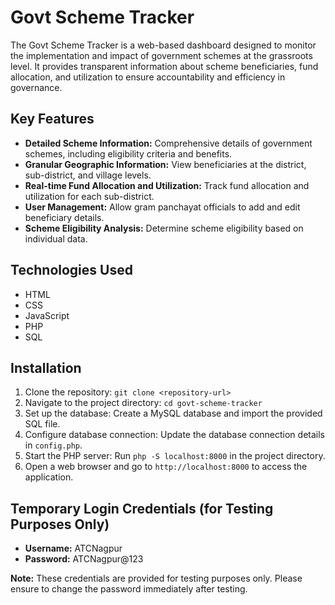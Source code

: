 # Govt Scheme Tracker

The Govt Scheme Tracker is a web-based dashboard designed to monitor the implementation and impact of government schemes at the grassroots level. It provides transparent information about scheme beneficiaries, fund allocation, and utilization to ensure accountability and efficiency in governance.

## Key Features

- **Detailed Scheme Information:** Comprehensive details of government schemes, including eligibility criteria and benefits.
- **Granular Geographic Information:** View beneficiaries at the district, sub-district, and village levels.
- **Real-time Fund Allocation and Utilization:** Track fund allocation and utilization for each sub-district.
- **User Management:** Allow gram panchayat officials to add and edit beneficiary details.
- **Scheme Eligibility Analysis:** Determine scheme eligibility based on individual data.

## Technologies Used

- HTML
- CSS
- JavaScript
- PHP
- SQL

## Installation

1. Clone the repository: `git clone <repository-url>`
2. Navigate to the project directory: `cd govt-scheme-tracker`
3. Set up the database: Create a MySQL database and import the provided SQL file.
4. Configure database connection: Update the database connection details in `config.php`.
5. Start the PHP server: Run `php -S localhost:8000` in the project directory.
6. Open a web browser and go to `http://localhost:8000` to access the application.

## Temporary Login Credentials (for Testing Purposes Only)

- **Username:** ATCNagpur
- **Password:** ATCNagpur@123

**Note:** These credentials are provided for testing purposes only. Please ensure to change the password immediately after testing.

